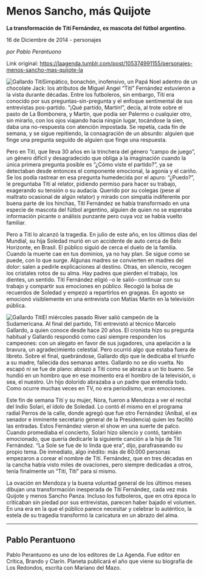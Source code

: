 # Menos Sancho, más Quijote

**La transformación de Tití Fernández, ex mascota del fútbol argentino.**

16 de Diciembre de 2014 - personajes

_por Pablo Perantuono_

Link original: https://laagenda.tumblr.com/post/105374991155/personajes-menos-sancho-mas-quijote-la

![Gallardo Tití](https://64.media.tumblr.com/5211c747997470b4e830ce51096a97d5/tumblr_inline_pk0l760pdY1t6q87u_500.jpg)Simpático, bonachón, inofensivo, un Papá Noel adentro de un chocolate Jack: los atributos de Miguel Angel “Tití” Fernández estuvieron a la vista durante décadas. Entre los futboleros, sin embargo, Tití era conocido por sus preguntas-sin-pregunta y el enfoque sentimental de sus entrevistas pos-partido. ”¡Qué partido, Martín!”, decía, al trote sobre el pasto de La Bombonera, y Martín, que podía ser Palermo o cualquier otro, sin mirarlo, con los ojos viajando hacia ningún lugar, tocándose la sien, daba una no-respuesta con atención impostada. Se repetía, cada fin de semana, y se sigue repitiendo, la consagración de un absurdo: alguien que finge una pregunta seguido de alguien que finge una respuesta.

Pero en Tití, que lleva 30 años en la trinchera del género “campo de juego”, un género difícil y desagradecido que obliga a la imaginación cuando la única primera pregunta posible es “¿Cómo viste el partido?”, ya se detectaban desde entonces el componente emocional, la agonía y el cariño. Se los podía rastrear en esa pregunta humedecida por el apuro: “¿Puedo?”, le preguntaba Tití al relator, pidiendo permiso para hacer su trabajo, exagerando su tensión o su audacia. Querido por su colegas (pese al maltrato ocasional de algún relator) y mirado con simpatía indiferente por buena parte de los hinchas, Tití Fernández se había transformado en una especie de mascota del fútbol argentino, alguien de quien no se esperaba información picante o análisis punzante pero cuya voz se había vuelto familiar. 

Pero a Tití lo alcanzó la tragedia. En julio de este año, en los últimos días del Mundial, su hija Soledad murió en un accidente de auto cerca de Belo Horizonte, en Brasil. El público siguió de cerca el duelo de la familia. Cuando la muerte cae en tus dominios, ya no hay plan. Se sigue como se puede, con lo que surge. Algunas madres se convierten en madres del dolor: salen a pedirle explicaciones al destino. Otras, en silencio, recogen los cristales rotos de su alma. Hay padres que pierden el trabajo, los dientes, un sentido. Tití Fernández eligió –o le salió– continuar con su trabajo y compartir sus emociones en público. Recogió la bolsa de recuerdos de Soledad y empezó a repartirlos en grageas. En agosto se emocionó visiblemente en una entrevista con Matías Martin en la televisión pública.

![Gallardo Tití](https://64.media.tumblr.com/5211c747997470b4e830ce51096a97d5/tumblr_inline_pk0l760pdY1t6q87u_500.jpg)El miércoles pasado River salió campeón de la Sudamericana. Al final del partido, Tití entrevistó al técnico Marcelo Gallardo, a quien  conoce desde hace 20 años. El cronista hizo su pregunta habitual y Gallardo respondió como casi siempre responden los campeones: con un alegato en favor de sus jugadores, una apelación a la bravura, un agradecimiento celestial. Pero ocurrió algo que estaba fuera de libreto. Sobre el final, quebrándose, Gallardo dijo que le dedicaba el triunfo a su madre, fallecida dos semanas antes. Gallardo no se dio vuelta. No escapó ni se fue de plano: abrazó a Tití como se abraza a un tío bueno. Se hundió en un hombro que en ese momento era el hombro de la televisión, o sea, el nuestro. Un hijo dolorido abrazaba a un padre que entendía todo. Como ocurre muchas veces en TV, no era periodismo, eran emociones.

Este fin de semana Tití y su mujer, Nora, fueron a Mendoza a ver el recital del Indio Solari, el ídolo de Soledad. Lo contó él mismo en el programa radial Perros de la calle, donde agregó que fue otro Fernández (Aníbal, el ex senador e inminente secretario general de la Presidencia) quien les facilitó las entradas. Estos Fernández vieron el show en una suerte de palco. Cuando promediaba el concierto, Solari hizo silencio y contó, también emocionado, que quería dedicarle la siguiente canción a la hija de Tití Fernández. “La Sole se fue de lo linda que era”, dijo, parafraseando su propio tema. De inmediato, algo inédito:  más de 60.000 personas empezaron a corear el nombre de Tití. Fernández, que en tres décadas en la cancha había visto miles de ovaciones, pero siempre dedicadas a otros, tenía finalmente un “Tití, Tití” para sí mismo. 

La ovación en Mendoza y la buena voluntad general de los últimos meses dibujan una transformación inesperada de Tití Fernández, cada vez más Quijote y menos Sancho Panza. Incluso los futboleros, que en otra época lo criticaban sin piedad por sus entrevistas, parecen haber bajado el volumen. En una era en la que el público parece necesitar y celebrar lo auténtico, la estela de su tragedia transformó la caricatura en un abrazo del alma.



---

Pablo Perantuono
----------------

Pablo Perantuono es uno de los editores de La Agenda. Fue editor en Crítica, Brando y Clarín. Planeta publicará el año que viene su biografía de Los Redondos, escrita con Mariano del Mazo.

